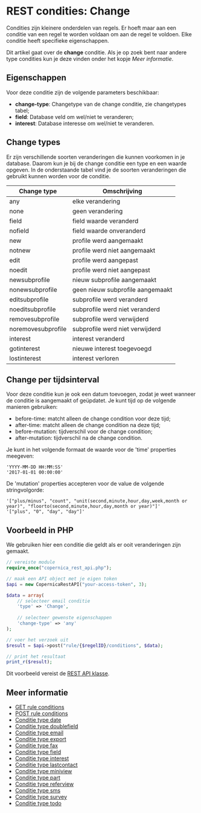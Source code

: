 # REST condities: Change

Condities zijn kleinere onderdelen van regels. Er hoeft maar aan een 
conditie van een regel te worden voldaan om aan de regel te voldoen. 
Elke conditie heeft specifieke eigenschappen.

Dit artikel gaat over de **change** conditie. Als je op zoek bent 
naar andere type condities kun je deze vinden onder het kopje *Meer informatie*.

## Eigenschappen

Voor deze conditie zijn de volgende parameters beschikbaar:

* **change-type**: Changetype van de change conditie, zie changetypes tabel;
* **field**: Database veld om wel/niet te veranderen;
* **interest**: Database interesse om wel/niet te veranderen.

## Change types

Er zijn verschillende soorten veranderingen die kunnen voorkomen in je 
database. Daarom kun je bij de change conditie een type en een waarde 
opgeven. In de onderstaande tabel vind je de soorten veranderingen 
die gebruikt kunnen worden voor de conditie.

| Change type          | Omschrijving                     |
|----------------------|----------------------------------|
| any                  | elke verandering                 |
| none                 | geen verandering                 |
| field                | field waarde veranderd           |
| nofield              | field waarde onveranderd         |
| new                  | profile werd aangemaakt          |
| notnew               | profile werd niet aangemaakt     |
| edit                 | profile werd aangepast           |
| noedit               | profile werd niet aangepast      |
| newsubprofile        | nieuw subprofile aangemaakt      |
| nonewsubprofile      | geen nieuw subprofile aangemaakt |
| editsubprofile       | subprofile werd veranderd        |
| noeditsubprofile     | subprofile werd niet veranderd   |
| removesubprofile     | subprofile werd verwijderd       |
| noremovesubprofile   | subprofile werd niet verwijderd  |
| interest             | interest veranderd               |
| gotinterest          | nieuwe interest toegevoegd       |
| lostinterest         | interest verloren                |

## Change per tijdsinterval

Voor deze conditie kun je ook een datum toevoegen, zodat je weet wanneer de
conditie is aangemaakt of geüpdatet. Je kunt tijd op de volgende manieren 
gebruiken:

* before-time: 			matcht alleen de change condition voor deze tijd;
* after-time: 			matcht alleen de change condition na deze tijd;
* before-mutation: 		tijdverschil voor de change condition;
* after-mutation: 		tijdverschil na de change condition.

Je kunt in het volgende formaat de waarde voor de 'time' properties meegeven:

```text
'YYYY-MM-DD HH:MM:SS'
'2017-01-01 00:00:00'
```

De 'mutation' properties accepteren voor de value de volgende stringvolgorde:

```text
'["plus/minus", "count", "unit(second,minute,hour,day,week,month or year)", "floorto(second,minute,hour,day,month or year)"]'
'["plus", "0", "day", "day"]'
```

## Voorbeeld in PHP

We gebruiken hier een conditie die geldt als er ooit veranderingen zijn 
gemaakt.

```php
// vereiste module
require_once("copernica_rest_api.php");

// maak een API object met je eigen token
$api = new CopernicaRestAPI("your-access-token", 3);

$data = array(
    // selecteer email conditie
    'type' => 'Change',
    
    // selecteer gewenste eigenschappen
    'change-type' => 'any'
);

// voer het verzoek uit
$result = $api->post("rule/{$regelID}/conditions", $data);

// print het resultaat
print_r($result);
```

Dit voorbeeld vereist de [REST API klasse](./rest-php).

## Meer informatie

* [GET rule conditions](rest-get-rule-conditions)
* [POST rule conditions](rest-post-rule-conditions)
* [Conditie type date](rest-condition-type-date)
* [Conditie type doublefield](rest-condition-type-doublefield)
* [Conditie type email](rest-condition-type-email)
* [Conditie type export](rest-condition-type-export)
* [Conditie type fax](rest-condition-type-fax)
* [Conditie type field](rest-condition-type-field)
* [Conditie type interest](rest-condition-type-interest)
* [Conditie type lastcontact](rest-condition-type-lastcontact)
* [Conditie type miniview](rest-condition-type-miniview)
* [Conditie type part](rest-condition-type-part)
* [Conditie type referview](rest-condition-type-referview)
* [Conditie type sms](rest-condition-type-sms)
* [Conditie type survey](rest-condition-type-survey)
* [Conditie type todo](rest-condition-type-todo)
